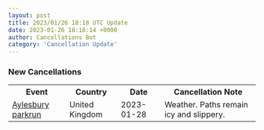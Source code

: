 ```yaml
---
layout: post
title: 2023/01/26 18:18 UTC Update
date: 2023-01-26 18:18:14 +0000
author: Cancellations Bot
category: 'Cancellation Update'
---
```


<h3>New Cancellations</h3>
<div class='hscrollable'>
<table style='width: 100%'>
    <tr>
        <th>Event</th>
        <th>Country</th>
        <th>Date</th>
        <th>Cancellation Note</th>
    </tr>
    <tr>
        <td><a href="https://www.parkrun.org.uk/aylesbury">Aylesbury parkrun</a></td>
        <td>United Kingdom</td>
        <td>2023-01-28</td>
        <td>Weather.  Paths remain icy and slippery.</td>
    </tr>
</table>
</div>

